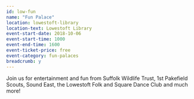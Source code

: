 ```yaml
---
id: low-fun
name: "Fun Palace"
location: lowestoft-library
location-text: Lowestoft Library
event-start-date: 2018-10-06
event-start-time: 1000
event-end-time: 1600
event-ticket-price: free
event-category: fun-palaces
breadcrumb: y
---
```


Join us for entertainment and fun from Suffolk Wildlife Trust, 1st Pakefield Scouts, Sound East, the Lowestoft Folk and Square Dance Club and much more!
